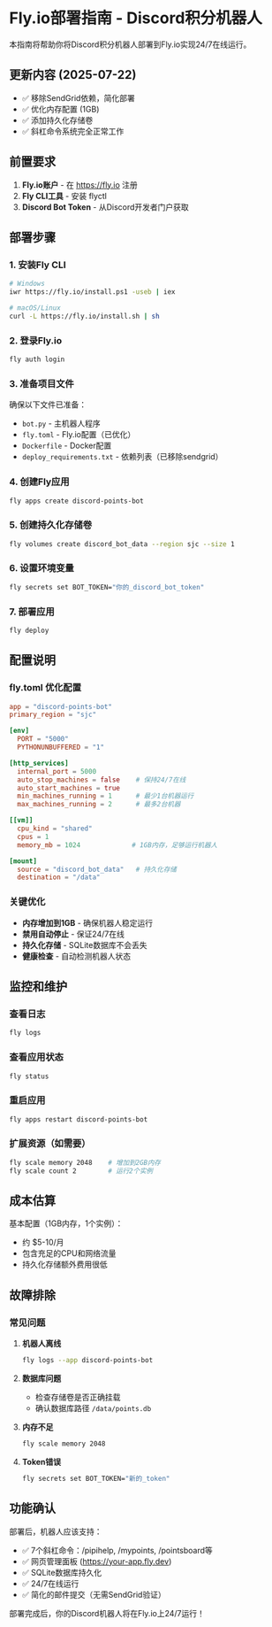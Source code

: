 # Fly.io部署指南 - Discord积分机器人

本指南将帮助你将Discord积分机器人部署到Fly.io实现24/7在线运行。

## 更新内容 (2025-07-22)
- ✅ 移除SendGrid依赖，简化部署
- ✅ 优化内存配置 (1GB)
- ✅ 添加持久化存储卷
- ✅ 斜杠命令系统完全正常工作

## 前置要求

1. **Fly.io账户** - 在 https://fly.io 注册
2. **Fly CLI工具** - 安装 flyctl
3. **Discord Bot Token** - 从Discord开发者门户获取

## 部署步骤

### 1. 安装Fly CLI
```bash
# Windows
iwr https://fly.io/install.ps1 -useb | iex

# macOS/Linux
curl -L https://fly.io/install.sh | sh
```

### 2. 登录Fly.io
```bash
fly auth login
```

### 3. 准备项目文件
确保以下文件已准备：
- `bot.py` - 主机器人程序
- `fly.toml` - Fly.io配置（已优化）
- `Dockerfile` - Docker配置
- `deploy_requirements.txt` - 依赖列表（已移除sendgrid）

### 4. 创建Fly应用
```bash
fly apps create discord-points-bot
```

### 5. 创建持久化存储卷
```bash
fly volumes create discord_bot_data --region sjc --size 1
```

### 6. 设置环境变量
```bash
fly secrets set BOT_TOKEN="你的_discord_bot_token"
```

### 7. 部署应用
```bash
fly deploy
```

## 配置说明

### fly.toml 优化配置
```toml
app = "discord-points-bot"
primary_region = "sjc"

[env]
  PORT = "5000"
  PYTHONUNBUFFERED = "1"

[http_services]
  internal_port = 5000
  auto_stop_machines = false    # 保持24/7在线
  auto_start_machines = true
  min_machines_running = 1      # 最少1台机器运行
  max_machines_running = 2      # 最多2台机器

[[vm]]
  cpu_kind = "shared"
  cpus = 1
  memory_mb = 1024             # 1GB内存，足够运行机器人

[mount]
  source = "discord_bot_data"   # 持久化存储
  destination = "/data"
```

### 关键优化
- **内存增加到1GB** - 确保机器人稳定运行
- **禁用自动停止** - 保证24/7在线
- **持久化存储** - SQLite数据库不会丢失
- **健康检查** - 自动检测机器人状态

## 监控和维护

### 查看日志
```bash
fly logs
```

### 查看应用状态
```bash
fly status
```

### 重启应用
```bash
fly apps restart discord-points-bot
```

### 扩展资源（如需要）
```bash
fly scale memory 2048    # 增加到2GB内存
fly scale count 2        # 运行2个实例
```

## 成本估算

基本配置（1GB内存，1个实例）：
- 约 $5-10/月
- 包含充足的CPU和网络流量
- 持久化存储额外费用很低

## 故障排除

### 常见问题

1. **机器人离线**
   ```bash
   fly logs --app discord-points-bot
   ```

2. **数据库问题**
   - 检查存储卷是否正确挂载
   - 确认数据库路径 `/data/points.db`

3. **内存不足**
   ```bash
   fly scale memory 2048
   ```

4. **Token错误**
   ```bash
   fly secrets set BOT_TOKEN="新的_token"
   ```

## 功能确认

部署后，机器人应该支持：
- ✅ 7个斜杠命令：/pipihelp, /mypoints, /pointsboard等
- ✅ 网页管理面板 (https://your-app.fly.dev)
- ✅ SQLite数据库持久化
- ✅ 24/7在线运行
- ✅ 简化的邮件提交（无需SendGrid验证）

部署完成后，你的Discord机器人将在Fly.io上24/7运行！